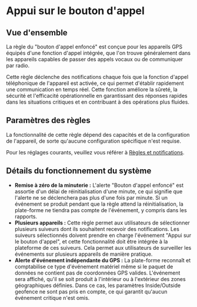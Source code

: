 # Appui sur le bouton d'appel

## Vue d'ensemble

La règle du "bouton d'appel enfoncé" est conçue pour les appareils GPS équipés d'une fonction d'appel intégrée, que l'on trouve généralement dans les appareils capables de passer des appels vocaux ou de communiquer par radio.

Cette règle déclenche des notifications chaque fois que la fonction d'appel téléphonique de l'appareil est activée, ce qui permet d'établir rapidement une communication en temps réel. Cette fonction améliore la sûreté, la sécurité et l'efficacité opérationnelle en garantissant des réponses rapides dans les situations critiques et en contribuant à des opérations plus fluides.

## Paramètres des règles

La fonctionnalité de cette règle dépend des capacités et de la configuration de l'appareil, de sorte qu'aucune configuration spécifique n'est requise.

Pour les réglages courants, veuillez vous référer à [Règles et notifications](../../../guide-de-litilizateur/regles-et-notifications.md).

## Détails du fonctionnement du système

* **Remise à zéro de la minuterie :** L'alerte "Bouton d'appel enfoncé" est assortie d'un délai de réinitialisation d'une minute, ce qui signifie que l'alerte ne se déclenchera pas plus d'une fois par minute. Si un événement se produit pendant que la règle attend la réinitialisation, la plate-forme ne tiendra pas compte de l'événement, y compris dans les rapports.
* **Plusieurs appareils :** Cette règle permet aux utilisateurs de sélectionner plusieurs suiveurs dont ils souhaitent recevoir des notifications. Les suiveurs sélectionnés doivent prendre en charge l'événement "Appui sur le bouton d'appel", et cette fonctionnalité doit être intégrée à la plateforme de ces suiveurs. Cela permet aux utilisateurs de surveiller les événements sur plusieurs appareils de manière pratique.
* **Alerte d'événement indépendante du GPS :** La plate-forme reconnaît et comptabilise ce type d'événement matériel même si le paquet de données ne contient pas de coordonnées GPS valides. L'événement sera affiché, qu'il se soit produit à l'intérieur ou à l'extérieur des zones géographiques définies. Dans ce cas, les paramètres Inside/Outside geofence ne sont pas pris en compte, ce qui garantit qu'aucun événement critique n'est omis.
